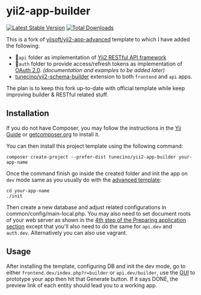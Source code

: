 yii2-app-builder
==============
[![Latest Stable Version](https://poser.pugx.org/tunecino/yii2-app-builder/v/stable)](https://packagist.org/packages/tunecino/yii2-app-builder)
[![Total Downloads](https://poser.pugx.org/tunecino/yii2-app-builder/downloads)](https://packagist.org/packages/tunecino/yii2-app-builder)


This is a fork of [yiisoft/yii2-app-advanced](https://github.com/yiisoft/yii2-app-advanced) template to which I have added the following:

 - :file_folder:`api` folder as implementation of [Yii2 RESTful API framework](http://www.yiiframework.com/doc-2.0/guide-rest-quick-start.html)
 - :file_folder:`auth` folder to provide access/refresh tokens as implementation of [OAuth 2.0](https://tools.ietf.org/html/rfc6749). *(documentation and examples to be added later)*
 - [tunecino/yii2-schema-builder](https://github.com/tunecino/yii2-schema-builder) extension to both `frontend` and `api` apps.

The plan is to keep this fork up-to-date with official template while keep improving builder & RESTful related stuff.

## Installation 
If you do not have Composer, you may follow the instructions in the [Yii Guide](http://www.yiiframework.com/doc-2.0/guide-start-installation.html#installing-via-composer) or [getcomposer.org](https://getcomposer.org/) to install it.

You can then install this project template using the following command:
```
composer create-project --prefer-dist tunecino/yii2-app-builder your-app-name
```
Once the command finish go inside the created folder and init the app on `dev` mode same as you usually do with the [advanced template](https://github.com/yiisoft/yii2-app-advanced/blob/master/docs/guide/start-installation.md#preparing-application):

```
cd your-app-name 
./init
```
Then create a new database and adjust related configurations in common/config/main-local.php. You may also need to set document roots of your web server as shown in the [4th step of the Preparing application section](https://github.com/yiisoft/yii2-app-advanced/blob/master/docs/guide/start-installation.md#preparing-application) except that you'll also need to do the same for `api.dev` and `auth.dev`. Alternatively you can also use vagrant.

## Usage
After installing the template, configuring DB and init the dev mode, go to either `frontend.dev/index.php?r=builder` or `api.dev/builder`, use the [GUI](https://github.com/tunecino/yii2-schema-builder) to prototype your app then hit that Generate button. If it says DONE, the preview link of each entity should lead you to a working app.

